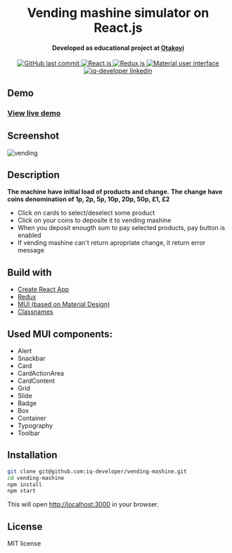 <h1 align="center">Vending mashine simulator on React.js</h1>

<h4 align="center">Developed as educational project at <a href='https://otakoyi.com/' target='_blank'>Otakoyi</a></h4>

<p align="center">
<a href="https://github.com/iq-developer/vending-mashine/commits/main" target='_blank'>
<img alt="GitHub last commit" src="https://img.shields.io/github/last-commit/iq-developer/vending-mashine">
</a>
<a href="https://reactjs.org/" target='_blank'>
<img alt="React.js" src="https://img.shields.io/badge/React-17.0.2-blue">
</a>
<a href="https://redux.js.org/" target='_blank'>
<img alt="Redux.js" src="https://img.shields.io/badge/Redux-4.1.2-blue">
</a>
<a href="https://mui.com/" target='_blank'>
<img alt="Material user interface" src="https://img.shields.io/badge/MUI-5.3.1-blue">
</a>
<a href="https://www.linkedin.com/in/iq-developer/" target='_blank'>
<img alt="iq-developer linkedin" src="https://img.shields.io/badge/made by-iq&#8211;developer-orange">
</a>  
</p>

## Demo
### [View live demo](https://iq-developer.github.io/vending-mashine/)

## Screenshot
![vending](https://user-images.githubusercontent.com/70282845/161371238-00f8982d-41a7-44ad-8341-dc91157a4781.jpg)

## Description
**The machine have initial load of products and change.**
**The change have coins denomination of 1p, 2p, 5p, 10p, 20p, 50p, £1, £2**
* Click on cards to select/deselect some product
* Click on your coins to deposite it to vending mashine
* When you deposit enougth sum to pay selected products, pay button is enabled
* If vending mashine can't return apropriate change, it return error message

## Build with
* [Create React App](https://github.com/facebook/create-react-app)
* [Redux](https://redux.js.org/)
* [MUI (based on Material Design)](https://mui.com/)
* [Classnames](https://www.npmjs.com/package/classnames)

## Used MUI components:
* Alert
* Snackbar
* Card
* CardActionArea
* CardContent
* Grid
* Slide
* Badge
* Box
* Container
* Typography
* Toolbar

## Installation
  ```sh
  git clone git@github.com:iq-developer/vending-mashine.git
  cd vending-mashine
  npm install
  npm start
  ```
This will open [http://localhost:3000](http://localhost:3000) in your browser.  

## License
MIT license
